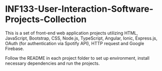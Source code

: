 # INF133-User-Interaction-Software-Projects-Collection

This is a set of front-end web application projects utilizing HTML, JavaScript, Bootstrap, CSS, Node.js, TypeScript,
Angular, Ionic, Express.js, OAuth (for authentication via Spotify API), HTTP request and Google Firebase.

Follow the README in each project folder to set up environment, install necessary dependencies and run the projects.
